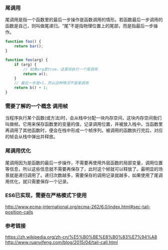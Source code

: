 ### 尾调用
尾调用是指一个函数里的最后一步操作是函数调用的情形。若函数最后一步调用的函数是自己，则叫做尾递归。“尾”不是指物理位置上的尾部，而是指最后一步操作。

```javascript
function foo() {
    return bar();
}

function foo(arg) {
    if (arg) {
        // 如果arg是true，这里将执行一个尾调用
        return a();
    }
    // 最后一步是+1，所以这种情况不是尾调用
    return b() + 1;
}
```
### 需要了解的一个概念 调用帧
当程序执行某个函数(或方法)时，会从栈中分配一块内存空间，这块内存空间我们叫做帧。它用来保存函数里的变量的值，记录调用位置，并被放入栈中。当函数里再调用了其他函数时，便会在栈中形成一个帧序列。被调用的函数执行完后，对应的帧会从栈中弹出并释放。

### 尾调用优化
尾调用因为是函数的最后一步操作，不需要再使用外层函数的局部变量，调用位置等信息，所以这些信息就不需要再保存了，此时这个帧就可以释放了。最明显的场景就是递归调用了。递归次数越多，需要保存的调用记录就越多，如果使用了尾调用优化，就只需要保存一个记录。

### ES6已实现，需要在严格模式下使用
http://www.ecma-international.org/ecma-262/6.0/index.html#sec-tail-position-calls

### 参考链接
https://zh.wikipedia.org/zh-cn/%E5%B0%BE%E8%B0%83%E7%94%A8
http://www.ruanyifeng.com/blog/2015/04/tail-call.html
